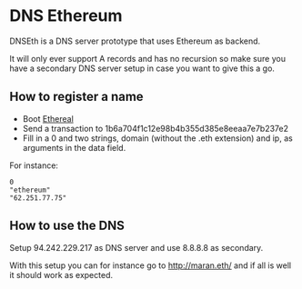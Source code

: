 # DNS Ethereum
DNSEth is a DNS server prototype that uses Ethereum as backend.

It will only ever support A records and has no recursion so make sure
you have a secondary DNS server setup in case you want to give this a
go.


## How to register a name
* Boot [Ethereal](https://github.com/ethereum/go-ethereum)
* Send a transaction to 1b6a704f1c12e98b4b355d385e8eeaa7e7b237e2
* Fill in a 0 and two strings, domain (without the .eth extension) and ip, as arguments in the data field.

For instance:
```
0
"ethereum"
"62.251.77.75"
```

## How to use the DNS
Setup 94.242.229.217 as DNS server and use 8.8.8.8 as secondary.

With this setup you can for instance go to http://maran.eth/ and if all is well it should work as expected.
